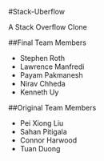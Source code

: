 #Stack-Uberflow

A Stack Overflow Clone

##Final Team Members

- Stephen Roth
- Lawrence Manfredi
- Payam Pakmanesh
- Nirav Chheda
- Kenneth Uy



##Original Team Members

- Pei Xiong Liu
- Sahan Pitigala
- Connor Harwood
- Tuan Duong
